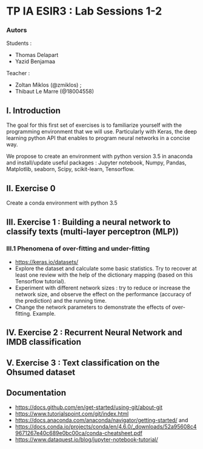 # TP IA ESIR3 : Lab Sessions 1-2
### Autors

Students :
- Thomas Delapart 
- Yazid Benjamaa

Teacher :
- Zoltan Miklos (@zmiklos) ;
- Thibaut Le Marre (@18004558)

## I. Introduction

The goal for this first set of exercises is to familiarize yourself with the programming environment that
we will use. Particularly with Keras, the deep learning python API that enables to program neural networks
in a concise way.

We propose to create an environment with python version 3.5 in anaconda and install/update useful
packages : Jupyter notebook, Numpy, Pandas, Matplotlib, seaborn, Scipy, scikit-learn, Tensorflow.

## II. Exercise 0

Create a conda environment with python 3.5

## III. Exercise 1 : Building a neural network to classify texts (multi-layer perceptron (MLP))

### III.1 Phenomena of over-fitting and under-fitting

- https://keras.io/datasets/
- Explore the dataset and calculate some basic statistics. Try to recover at least one review with the
help of the dictionary mapping (based on this Tensorflow tutorial).
- Experiment with different network sizes : try to reduce or increase the network size, and observe the
effect on the performance (accuracy of the prediction) and the running time.
- Change the network parameters to demonstrate the effects of over-fitting. Example.

## IV. Exercise 2 : Recurrent Neural Network and IMDB classification

## V. Exercise 3 : Text classification on the Ohsumed dataset

## Documentation

- https://docs.github.com/en/get-started/using-git/about-git
- https://www.tutorialspoint.com/git/index.html
- https://docs.anaconda.com/anaconda/navigator/getting-started/ and
- https://docs.conda.io/projects/conda/en/4.6.0/_downloads/52a95608c49671267e40c689e0bc00ca/conda-cheatsheet.pdf
- https://www.dataquest.io/blog/jupyter-notebook-tutorial/
